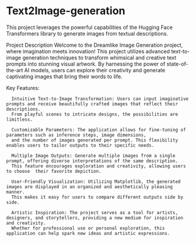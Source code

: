 # Text2Image-generation
This project leverages the powerful capabilities of the Hugging Face Transformers library to generate images from textual descriptions.

Project Description
Welcome to the Dreamlike Image Generation project, where imagination meets innovation! This project utilizes advanced text-to-image generation techniques to transform whimsical and creative text prompts into stunning visual artwork. By harnessing the power of state-of-the-art AI models, users can explore their creativity and generate captivating images that bring their words to life.

Key Features:
      
      Intuitive Text-to-Image Transformation: Users can input imaginative prompts and receive beautifully crafted images that reflect their descriptions. 
      From playful scenes to intricate designs, the possibilities are limitless.
      
      Customizable Parameters: The application allows for fine-tuning of parameters such as inference steps, image dimensions, 
      and the number of images generated per prompt. This flexibility enables users to tailor outputs to their specific needs.
      
      Multiple Image Outputs: Generate multiple images from a single prompt, offering diverse interpretations of the same description. 
      This feature encourages exploration and creativity, allowing users to choose  their favorite depiction.
      
      User-Friendly Visualization: Utilizing Matplotlib, the generated images are displayed in an organized and aesthetically pleasing manner. 
      This makes it easy for users to compare different outputs side by side.
      
      Artistic Inspiration: The project serves as a tool for artists, designers, and storytellers, providing a new medium for inspiration and creativity. 
      Whether for professional use or personal exploration, this  application can help spark new ideas and artistic expressions.
